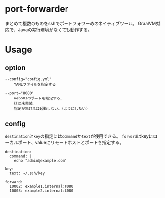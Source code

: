 # port-forwarder
まとめて複数のものをsshでポートフォワーめのネイティブツール。
GraalVM対応で、Javaの実行環境がなくても動作する。

# Usage
## option
```
--config="config.yml"
    YAMLファイルを指定する

--port="8080"
    WebGUIのポートを指定する。
    ほぼ未実装。
    指定が無ければ起動しない。(ようにしたい)
```

## config
`destination`と`key`の指定には`command`か`text`が使用できる。
`forward`はkeyにローカルポート、valueにリモートホストとポートを指定する。
```
destination:
  command: |
    echo "admin@example.com"

key:
  text: ~/.ssh/key

forward:
  10002: example1.internal:8080
  10003: example2.internal:8080
```
